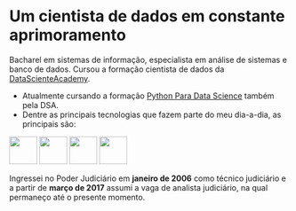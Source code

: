 # Um cientista de dados em constante aprimoramento
Bacharel em sistemas de informação, especialista em análise de sistemas e banco de dados. Cursou a formação cientista de dados da [DataScienteAcademy](https://www.datascienceacademy.com.br/).

- Atualmente cursando a formação [Python Para Data Science](https://www.datascienceacademy.com.br/bundle/formacao-linguagem-python-4) também pela DSA.
- Dentre as principais tecnologias que fazem parte do meu dia-a-dia, as principais são:


<img width='50' height='50' src="https://cdn.jsdelivr.net/gh/devicons/devicon@latest/icons/python/python-original-wordmark.svg" />  <img width='50' height='50' src="https://cdn.jsdelivr.net/gh/devicons/devicon@latest/icons/postgresql/postgresql-original-wordmark.svg" />   <img width='50' height='50' src="https://static.wixstatic.com/media/322cff_c3cd08ea165f4e41bdb604d646554fc5~mv2.png/v1/fill/w_420,h_420,al_c,lg_1,q_85,enc_auto/322cff_c3cd08ea165f4e41bdb604d646554fc5~mv2.png" />   <img width='50' height='50' src="https://upload.wikimedia.org/wikipedia/commons/thumb/3/34/Microsoft_Office_Excel_%282019%E2%80%93present%29.svg/1101px-Microsoft_Office_Excel_%282019%E2%80%93present%29.svg.png" />
          

Ingressei no Poder Judiciário em **janeiro de 2006** como técnico judiciário e a partir de **março de 2017** assumi a vaga de analista judiciário, na qual permaneço até o presente momento.
